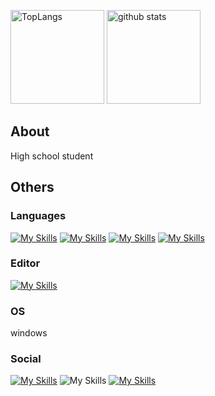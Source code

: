 <p align="left"> 
<img alt="TopLangs"height="150px"src="https://githubreadmestats.vercel.app/api/toplangs/username=nk-331&layout=compact&show_icons=true&theme=onedark" />
  <img alt="github stats" height="150px" src="https://github-readme-stats.vercel.app/api?username=nk-331&theme=onedark&show_icons=ture" />
</p>

## About
<p>High school student</p>

## Others
### Languages
  [![My Skills](https://skillicons.dev/icons?i=html)](https://skillicons.dev)
  [![My Skills](https://skillicons.dev/icons?i=css)](https://skillicons.dev)
  [![My Skills](https://skillicons.dev/icons?i=js)](https://skillicons.dev)
  [![My Skills](https://skillicons.dev/icons?i=py)](https://skillicons.dev)
### Editor
[![My Skills](https://skillicons.dev/icons?i=vscode)](https://skillicons.dev)
### OS
windows
### Social
[![My Skills](https://skillicons.dev/icons?i=twitter)](https://twitter.com/kouki_0699)
![My Skills](https://skillicons.dev/icons?i=discord)
[![My Skills](https://skillicons.dev/icons?i=instagram)](https://www.instagram.com/kouki_331n)
